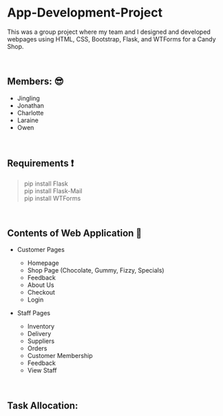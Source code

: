 # App-Development-Project
This was a group project where my team and I designed and developed webpages using HTML, CSS, Bootstrap, Flask, and WTForms for a Candy Shop.

&nbsp;
## Members: :sunglasses:
- Jingling
- Jonathan
- Charlotte
- Laraine
- Owen

&nbsp;
## Requirements :exclamation:
> pip install Flask <br>
> pip install Flask-Mail <br>
> pip install WTForms <br>

&nbsp;
## Contents of Web Application :page_facing_up:
- Customer Pages
  - Homepage
  - Shop Page (Chocolate, Gummy, Fizzy, Specials)
  - Feedback
  - About Us
  - Checkout
  - Login

- Staff Pages
  - Inventory
  - Delivery
  - Suppliers
  - Orders
  - Customer Membership
  - Feedback
  - View Staff

&nbsp;
## Task Allocation:


&nbsp;
